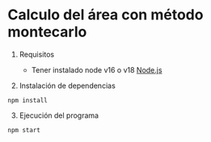 
# Calculo del área con método montecarlo

1. Requisitos
    * Tener instalado node v16 o v18  <a href="https://nodejs.org/en/download/" target="blank">Node.js</a>


2. Instalación de dependencias
```
npm install 
```

3. Ejecución del programa
```
npm start
```